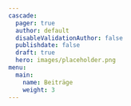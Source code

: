 ```yaml
---
cascade:
  pager: true
  author: default
  disableValidationAuthor: false
  publishdate: false
  draft: true
  hero: images/placeholder.png
menu:
  main:
    name: Beiträge
    weight: 3
---
```

